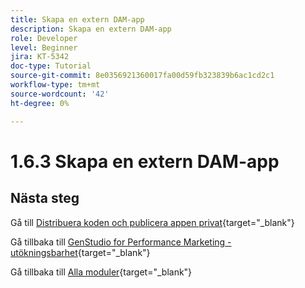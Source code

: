 ```yaml
---
title: Skapa en extern DAM-app
description: Skapa en extern DAM-app
role: Developer
level: Beginner
jira: KT-5342
doc-type: Tutorial
source-git-commit: 8e0356921360017fa00d59fb323839b6ac1cd2c1
workflow-type: tm+mt
source-wordcount: '42'
ht-degree: 0%

---
```


# 1.6.3 Skapa en extern DAM-app



## Nästa steg

Gå till [Distribuera koden och publicera appen privat](./ex4.md){target="_blank"}

Gå tillbaka till [GenStudio for Performance Marketing - utökningsbarhet](./genstudioext.md){target="_blank"}

Gå tillbaka till [Alla moduler](./../../../overview.md){target="_blank"}
